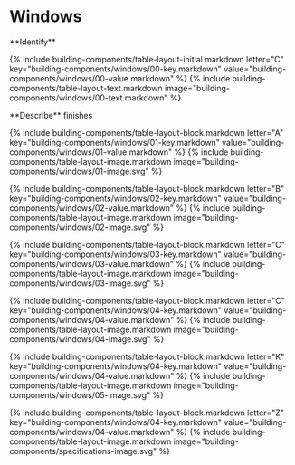 <div data-role="collapsible" data-inset="false">
	<h1>Windows</h1>

<dl>

<div markdown="1" class="building-components-title">
<span class="transform-to-uppercase">**Identify**</span>
</div>

{% include building-components/table-layout-initial.markdown letter="C" key="building-components/windows/00-key.markdown" value="building-components/windows/00-value.markdown" %}
{% include building-components/table-layout-text.markdown image="building-components/windows/00-text.markdown" %}

<div markdown="1" class="building-components-title">
<span class="transform-to-uppercase">**Describe** finishes</span>
</div>

{% include building-components/table-layout-block.markdown letter="A" key="building-components/windows/01-key.markdown" value="building-components/windows/01-value.markdown" %}
{% include building-components/table-layout-image.markdown image="building-components/windows/01-image.svg" %}

{% include building-components/table-layout-block.markdown letter="B" key="building-components/windows/02-key.markdown" value="building-components/windows/02-value.markdown"  %}
{% include building-components/table-layout-image.markdown image="building-components/windows/02-image.svg" %}

{% include building-components/table-layout-block.markdown letter="C" key="building-components/windows/03-key.markdown" value="building-components/windows/03-value.markdown"  %}
{% include building-components/table-layout-image.markdown image="building-components/windows/03-image.svg" %}

{% include building-components/table-layout-block.markdown letter="C" key="building-components/windows/04-key.markdown" value="building-components/windows/04-value.markdown"  %}
{% include building-components/table-layout-image.markdown image="building-components/windows/04-image.svg" %}

{% include building-components/table-layout-block.markdown letter="K" key="building-components/windows/04-key.markdown" value="building-components/windows/04-value.markdown"  %}
{% include building-components/table-layout-image.markdown image="building-components/windows/05-image.svg" %}

{% include building-components/table-layout-block.markdown letter="Z" key="building-components/windows/04-key.markdown" value="building-components/windows/04-value.markdown"  %}
{% include building-components/table-layout-image.markdown image="building-components/specifications-image.svg" %}

</dl></div>